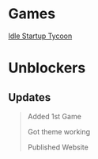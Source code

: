 # Games
[Idle Startup Tycoon](./graphingcalc.html)

# Unblockers

## Updates 

> Added 1st Game
> 
> Got theme working
> 
> Published Website




